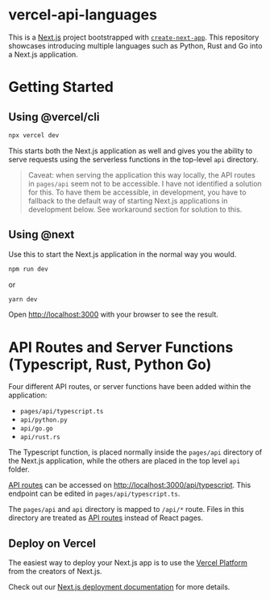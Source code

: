 # vercel-api-languages
This is a [Next.js](https://nextjs.org/) project bootstrapped with [`create-next-app`](https://github.com/vercel/next.js/tree/canary/packages/create-next-app).
This repository showcases introducing multiple languages such as Python, Rust and Go into a Next.js application.

# Getting Started

## Using @vercel/cli
```bash
npx vercel dev
```
This starts both the Next.js application as well and gives you the ability to serve requests using the serverless functions in the top-level `api` directory.

> Caveat: when serving the application this way locally, the API routes in `pages/api` seem not to be accessible. I have not identified a solution for this. To have them be accessible, in development, you have to fallback to the default way of starting Next.js applications in development below.
> See workaround section for solution to this.

## Using @next
Use this to start the Next.js application in the normal way you would.

```bash
npm run dev
```
or 
```bash
yarn dev
```

Open [http://localhost:3000](http://localhost:3000) with your browser to see the result.

# API Routes and Server Functions (Typescript, Rust, Python Go)

Four different API routes, or server functions have been added within the application:
- `pages/api/typescript.ts`
- `api/python.py`
- `api/go.go`
- `api/rust.rs`

The Typescript function, is placed normally inside the `pages/api` directory of the Next.js application, while the others are placed in the top level `api` folder.

[API routes](https://nextjs.org/docs/api-routes/introduction) can be accessed on [http://localhost:3000/api/typescript](http://localhost:3000/api/typescript). This endpoint can be edited in `pages/api/typescript.ts`.

The `pages/api` and `api` directory is mapped to `/api/*` route. Files in this directory are treated as [API routes](https://nextjs.org/docs/api-routes/introduction) instead of React pages.

## Deploy on Vercel

The easiest way to deploy your Next.js app is to use the [Vercel Platform](https://vercel.com/new?utm_medium=default-template&filter=next.js&utm_source=create-next-app&utm_campaign=create-next-app-readme) from the creators of Next.js.

Check out our [Next.js deployment documentation](https://nextjs.org/docs/deployment) for more details.
